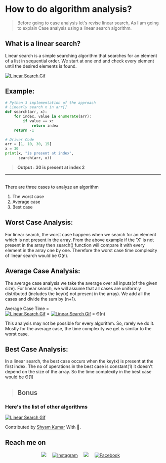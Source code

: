 # How to do algorithm analysis?
>Before going to case analysis let's revise linear search, As I am going to explain Case analysis using a linear search algorithm.
## What is a linear search?
Linear search is a simple searching algorithm that searches for an element of a list in sequential order. We start at one end and check every element until the desired elements is found.

<a target="_blank" rel="noopener noreferrer" href="#"><img src="https://www.tutorialspoint.com/data_structures_algorithms/images/linear_search.gif" alt="Linear Search Gif" style="max-width:100%;"></a>

## Example:
```python
# Python 3 implementation of the approach 
# Linearly search x in arr[]
def search(arr, x): 
    for index, value in enumerate(arr): 
        if value == x: 
            return index 
    return -1
 
# Driver Code 
arr = [1, 10, 30, 15] 
x = 30
print(x, "is present at index", 
      search(arr, x))
```
><b>Output : 30 is present at index 2</b>
 <hr><br>
 There are three cases to analyze an algorithm
 
 1. The worst case
 2. Average case
 3. Best case
 
 ## Worst Case Analysis:
 
For linear search, the worst case happens when we search for an element which is not present in the array. From the above example if the 'X' is not present in the array then search() function will compare it with every element in the array one by one. Therefore the worst case time complexity of linear search would be O(n). 
 
 ## Average Case Analysis:
 
 The average case analysis we take the average over all inputs(of the given size). For linear search, we will assume that all cases are uniformly distributed (includes the key(x) not present in the array). We add all the cases and divide the sum by (n+1).


Average Case Time =  
<a target="_blank" rel="noopener noreferrer" href="#"><img src="https://media.geeksforgeeks.org/wp-content/cdn-uploads/analysis1.png" alt="Linear Search Gif" style="max-width:100%;"></a>
= <a target="_blank" rel="noopener noreferrer" href="#"><img src="https://media.geeksforgeeks.org/wp-content/cdn-uploads/analysis2.png" alt="Linear Search Gif" style="max-width:100%;"></a> 
= Θ(n) 

This analysis may not be possible for every algorithm. So, rarely we do it. Mostly for the average case, the time complexity we get is similar to the worst case.

## Best Case Analysis:
In a linear search, the best case occurs when the key(x) is present at the first index. The no of operations in the best case is constant(1) it doesn't depend on the size of the array. So the time complexity in the best case would be Θ(1)

> ## Bonus
### Here's the list of other algorithms
<a target="_blank" rel="noopener noreferrer" href="#"><img src="https://www.researchgate.net/profile/Jehad_Hammad3/publication/274640372/figure/tbl1/AS:391828730859523@1470430657128/Summary-of-the-best-case-average-case-and-worst-case2.png" alt="Linear Search Gif" style="max-width:100%;"></a>

Contributed by <a href="https://github.com/ShyamKumar1">Shyam Kumar</a> With 💜. 

## Reach me on
<p align='center'>
  <a href="https://www.linkedin.com/in/shyam-kumar-9b9841157/"><img src="https://img.shields.io/badge/linkedin-%230077B5.svg?&style=for-the-badge&logo=linkedin&logoColor=white" /></a>&nbsp;&nbsp;&nbsp;&nbsp;
  <a href="https://www.instagram.com/_smiling_storm_/" target="_blank"><img src="https://img.shields.io/badge/Instagram-%23E4405F.svg?&style=for-the-badge&logo=instagram&logoColor=white" alt="Instagram"></a>&nbsp;&nbsp;&nbsp;&nbsp;
  <a href="mailto:shyam.ceolife@gmail.com?subject=Olá%20Punit"><img src="https://img.shields.io/badge/gmail-%23D14836.svg?&style=for-the-badge&logo=gmail&logoColor=white" /></a>&nbsp;&nbsp;&nbsp;&nbsp;
  <a href="https://www.facebook.com/shyam.george15/" target="_blank"><img src="https://img.shields.io/badge/Facebook-%231877F2.svg?&style=for-the-badge&logo=facebook&logoColor=white" alt="Facebook"></a>&nbsp;&nbsp;&nbsp;&nbsp;
</p>

